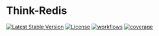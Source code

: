 # Think-Redis

[![Latest Stable Version](https://poser.pugx.org/nhzex/think-redis/v/stable)](https://packagist.org/packages/nhzex/think-redis)
[![License](https://poser.pugx.org/nhzex/think-redis/license)](https://packagist.org/packages/nhzex/think-redis)
[![workflows](https://github.com/nhzex/think-redis/workflows/ci/badge.svg)](https://github.com/NHZEX/think-redis/actions)
[![coverage](https://codecov.io/gh/nhzex/think-redis/graph/badge.svg)](https://codecov.io/gh/nhzex/think-redis)

